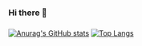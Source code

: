 ### Hi there 👋
###

[![Anurag's GitHub stats](https://github-readme-stats.vercel.app/api?username=hetsianyn&show_icons=true&theme=tokyonight)](https://github.com/anuraghazra/github-readme-stats)
[![Top Langs](https://github-readme-stats.vercel.app/api/top-langs/?username=hetsianyn&layout=compact&theme=tokyonight&langs_count=6)](https://github.com/anuraghazra/github-readme-stats)


<!--
**hetsianyn/hetsianyn** is a ✨ _special_ ✨ repository because its `README.md` (this file) appears on your GitHub profile.

Here are some ideas to get you started:

- 🔭 I’m currently working on ...
- 🌱 I’m currently learning ...
- 👯 I’m looking to collaborate on ...
- 🤔 I’m looking for help with ...
- 💬 Ask me about ...
- 📫 How to reach me: ...
- 😄 Pronouns: ...
- ⚡ Fun fact: ...
-->
